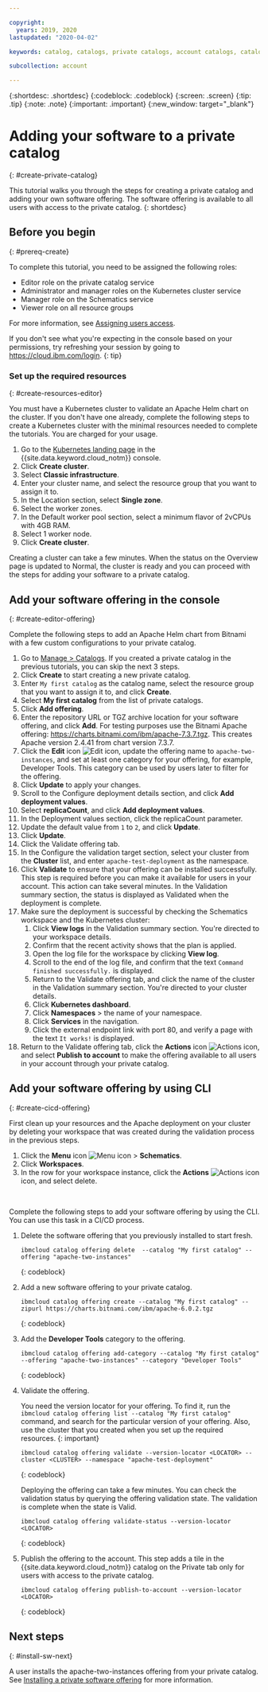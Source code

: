 ```yaml
---

copyright:
  years: 2019, 2020
lastupdated: "2020-04-02"

keywords: catalog, catalogs, private catalogs, account catalogs, catalog visibility, offering visibility, import software

subcollection: account

---
```


{:shortdesc: .shortdesc}
{:codeblock: .codeblock}
{:screen: .screen}
{:tip: .tip}
{:note: .note}
{:important: .important}
{:new_window: target="_blank"}

# Adding your software to a private catalog
{: #create-private-catalog}

This tutorial walks you through the steps for creating a private catalog and adding your own software offering. The software offering is available to all users with access to the private catalog.
{: shortdesc} 

## Before you begin
{: #prereq-create}

To complete this tutorial, you need to be assigned the following roles:

* Editor role on the private catalog service
* Administrator and manager roles on the Kubernetes cluster service
* Manager role on the Schematics service
* Viewer role on all resource groups

For more information, see [Assigning users access](/docs/account?topic=account-catalog-access).

If you don't see what you're expecting in the console based on your permissions, try refreshing your session by going to https://cloud.ibm.com/login.
{: tip}

### Set up the required resources 
{: #create-resources-editor}

You must have a Kubernetes cluster to validate an Apache Helm chart on the cluster. If you don't have one already, complete the following steps to create a Kubernetes cluster with the minimal resources needed to complete the tutorials. You are charged for your usage. 

1. Go to the [Kubernetes landing page](https://cloud.ibm.com/kubernetes/landing) in the {{site.data.keyword.cloud_notm}} console.
1. Click **Create cluster**.
1. Select **Classic infrastructure**.
1. Enter your cluster name, and select the resource group that you want to assign it to.
1. In the Location section, select **Single zone**.
1. Select the worker zones.
1. In the Default worker pool section, select a minimum flavor of 2vCPUs with 4GB RAM.
1. Select 1 worker node.
1. Click **Create cluster**.  

Creating a cluster can take a few minutes. When the status on the Overview page is updated to Normal, the cluster is ready and you can proceed with the steps for adding your software to a private catalog.

## Add your software offering in the console
{: #create-editor-offering}

Complete the following steps to add an Apache Helm chart from Bitnami with a few custom configurations to your private catalog. 

1. Go to [Manage > Catalogs](https://cloud.ibm.com/content-mgmt/catalogs). If you created a private catalog in the previous tutorials, you can skip the next 3 steps.
1. Click **Create** to start creating a new private catalog.
1. Enter `My first catalog` as the catalog name, select the resource group that you want to assign it to, and click **Create**.
1. Select **My first catalog** from the list of private catalogs.
1. Click **Add offering**.  
1. Enter the repository URL or TGZ archive location for your software offering, and click **Add**. For testing purposes use the Bitnami Apache offering: https://charts.bitnami.com/ibm/apache-7.3.7.tgz. This creates Apache version 2.4.41 from chart version 7.3.7.
1. Click the **Edit** icon ![Edit icon](../icons/edit-tagging.svg), update the offering name to `apache-two-instances`, and set at least one category for your offering, for example, Developer Tools. This category can be used by users later to filter for the offering.
2. Click **Update** to apply your changes. 
1. Scroll to the Configure deployment details section, and click **Add deployment values**.
1. Select **replicaCount**, and click **Add deployment values**.
1. In the Deployment values section, click the replicaCount parameter.
1. Update the default value from `1` to `2`, and click **Update**.
1. Click **Update**.
1. Click the Validate offering tab.
1. In the Configure the validation target section, select your cluster from the **Cluster** list, and enter `apache-test-deployment` as the namespace.
1. Click **Validate** to ensure that your offering can be installed successfully. This step is required before you can make it available for users in your account. This action can take several minutes. In the Validation summary section, the status is displayed as Validated when the deployment is complete. 
2. Make sure the deployment is successful by checking the Schematics workspace and the Kubernetes cluster:
    1. Click **View logs** in the Validation summary section. You're directed to your workspace details.
    2. Confirm that the recent activity shows that the plan is applied.
    3. Open the log file for the workspace by clicking **View log**.
    4. Scroll to the end of the log file, and confirm that the text `Command finished successfully.` is displayed.
    5. Return to the Validate offering tab, and click the name of the cluster in the Validation summary section. You're directed to your cluster details.
    1. Click **Kubernetes dashboard**. 
    1. Click **Namespaces** > the name of your namespace. 
    1. Click **Services** in the navigation. 
    1. Click the external endpoint link with port 80, and verify a page with the text `It works!` is displayed. 
1. Return to the Validate offering tab, click the **Actions** icon ![Actions icon](../icons/actions-icon-vertical.svg), and select **Publish to account** to make the offering available to all users in your account through your private catalog.

## Add your software offering by using CLI
{: #create-cicd-offering}

First clean up your resources and the Apache deployment on your cluster by deleting your workspace that was created during the validation process in the previous steps.

1. Click the **Menu** icon ![Menu icon](../icons/icon_hamburger.svg) > **Schematics**.
2. Click **Workspaces**.
3. In the row for your workspace instance, click the **Actions** ![Actions icon](../icons/actions-icon-vertical.svg) icon, and select delete.
<br>

Complete the following steps to add your software offering by using the CLI. You can use this task in a CI/CD process.

1. Delete the software offering that you previously installed to start fresh.
    ```
    ibmcloud catalog offering delete  --catalog "My first catalog" --offering "apache-two-instances"
    ```
    {: codeblock}
    
1. Add a new software offering to your private catalog.  
    ```
    ibmcloud catalog offering create --catalog "My first catalog" --zipurl https://charts.bitnami.com/ibm/apache-6.0.2.tgz
    ```
    {: codeblock}
    
1. Add the **Developer Tools** category to the offering.  
    ```
    ibmcloud catalog offering add-category --catalog "My first catalog" --offering "apache-two-instances" --category "Developer Tools"
    ```
    {: codeblock}
    
1. Validate the offering.  
    
    You need the version locator for your offering. To find it, run the `ibmcloud catalog offering list --catalog "My first catalog"` command, and search for the particular version of your offering. Also, use the cluster that you created when you set up the required resources. 
    {: important}
    
    ```
    ibmcloud catalog offering validate --version-locator <LOCATOR> --cluster <CLUSTER> --namespace "apache-test-deployment"
    ```
    {: codeblock}
    
    Deploying the offering can take a few minutes. You can check the validation status by querying the offering validation state. The validation is complete when the state is Valid. 
    ```
    ibmcloud catalog offering validate-status --version-locator <LOCATOR>
    ```
    {: codeblock}
    
1. Publish the offering to the account. This step adds a tile in the {{site.data.keyword.cloud_notm}} catalog on the Private tab only for users with access to the private catalog.
    ```
    ibmcloud catalog offering publish-to-account --version-locator <LOCATOR>
    ```
    {: codeblock}
    
## Next steps
{: #install-sw-next}

A user installs the apache-two-instances offering from your private catalog. See [Installing a private software offering](/docs/account?topic=account-install-sw) for more information.
